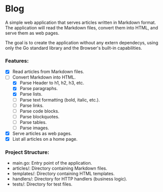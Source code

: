# Blog

A simple web application that serves articles written in Markdown format. The application will read the Markdown files, convert them into HTML, and serve them as web pages. 

The goal is to create the application without any extern dependecys, using only the Go standard library and the Browser's built-in capabilities.

### Features:
        
- [x] Read articles from Markdown files.
- [ ] Convert Markdown into HTML.
    - [x] Parse Header to h1, h2, h3, etc.
    - [x] Parse paragraphs.
    - [x] Parse lists.
    - [ ] Parse text formatting (bold, italic, etc.).
    - [ ] Parse links.
    - [ ] Parse code blocks.
    - [ ] Parse blockquotes.
    - [ ] Parse tables.
    - [ ] Parse images.
- [x] Serve articles as web pages.
- [x] List all articles on a home page.

### Project Structure:

- main.go: Entry point of the application.
- articles/: Directory containing Markdown files.
- templates/: Directory containing HTML templates.
- handlers/: Directory for HTTP handlers (business logic).
- tests/: Directory for test files.

